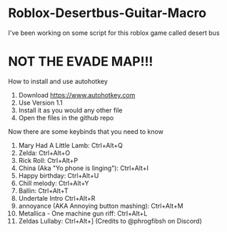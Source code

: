 # Roblox-Desertbus-Guitar-Macro

I've been working on some script for this roblox game called desert bus 
# NOT THE EVADE MAP!!!

How to install and use autohotkey
1. Download https://www.autohotkey.com
2. Use Version 1.1
3. Install it as you would any other file
4. Open the files in the github repo


Now there are some keybinds that you need to know
1. Mary Had A Little Lamb: Ctrl+Alt+Q
2. Zelda: Ctrl+Alt+O
3. Rick Roll: Ctrl+Alt+P
4. China (Aka "Yo phone is linging"): Ctrl+Alt+I
5. Happy birthday: Ctrl+Alt+U
6. Chill melody: Ctrl+Alt+Y
7. Ballin: Ctrl+Alt+T
8. Undertale Intro Ctrl+Alt+R
9. annoyance (AKA Annoying button mashing): Ctrl+Alt+M
10. Metallica - One machine gun riff: Ctrl+Alt+L
11. Zeldas Lullaby: Ctrl+Alt+] (Credits to @phrogfibsh on Discord)
